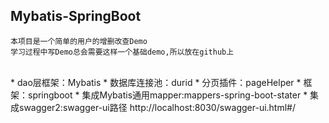 ## Mybatis-SpringBoot
    本项目是一个简单的用户的增删改查Demo
    学习过程中写Demo总会需要这样一个基础demo,所以放在github上
<br/>
* dao层框架：Mybatis
* 数据库连接池：durid
* 分页插件：pageHelper
* 框架：springboot
* 集成Mybatis通用mapper:mappers-spring-boot-stater
* 集成swagger2:swagger-ui路径 http://localhost:8030/swagger-ui.html#/

